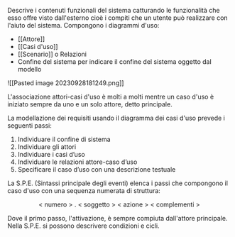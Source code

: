 Descrive i contenuti funzionali del sistema catturando le funzionalità che esso offre visto dall'esterno cioè i compiti che un utente può realizzare con l'aiuto del sistema.
Compongono i diagrammi d'uso:
- [[Attore]]
- [[Casi d'uso]]
-  [[Scenario]] o Relazioni
- Confine del sistema per indicare il confine del sistema oggetto dal modello

![[Pasted image 20230928181249.png]]

L'associazione attori-casi d'uso è molti a molti mentre un caso d'uso è iniziato sempre da uno e un solo attore, detto principale. 

La modellazione dei requisiti usando il diagramma dei casi d'uso prevede i seguenti passi:
1. Individuare il confine di sistema
2. Individuare gli attori
3. Individuare i casi d’uso
4. Individuare le relazioni attore-caso d’uso
5. Specificare il caso d’uso con una descrizione testuale


La S.P.E. (Sintassi principale degli eventi) elenca i passi che compongono il caso d'uso con una sequenza numerata di struttura:
<center>&lt numero &gt . &lt soggetto &gt &lt azione &gt &lt complementi &gt</center>


Dove il primo passo, l'attivazione, è sempre compiuta dall'attore principale.
Nella S.P.E. si possono descrivere condizioni e cicli. 